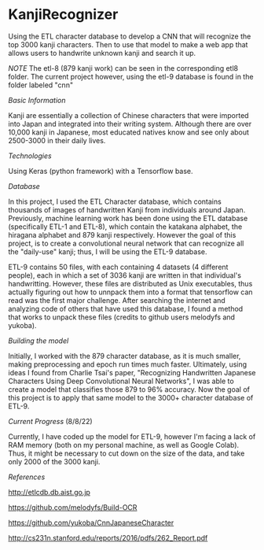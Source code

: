 # KanjiRecognizer
Using the ETL character database to develop a CNN that will recognize the top 3000 kanji characters. Then to use that model to make a web app that allows
users to handwrite unknown kanji and search it up. 

*NOTE*
The etl-8 (879 kanji work) can be seen in the corresponding etl8 folder. The current project however, using the etl-9 database is found in the folder
labeled "cnn"


*Basic Information*

Kanji are essentially a collection of Chinese characters that were imported into Japan and integrated into their writing system. Although there are 
over 10,000 kanji in Japanese, most educated natives know and see only about 2500-3000 in their daily lives. 

*Technologies*

Using Keras (python framework) with a Tensorflow base. 

*Database*

In this project, I used the ETL Character database, which contains thousands of images of handwritten Kanji from individuals around Japan. Previously, 
machine learning work has been done using the ETL database (specifically ETL-1 and ETL-8), which contain the katakana alphabet, the hiragana alphabet and 
879 kanji respectively. However the goal of this project, is to create a convolutional neural network that can recognize all the "daily-use" kanji; thus,
I will be using the ETL-9 database.

ETL-9 contains 50 files, with each containing 4 datasets (4 different people), each in which a set of 3036 kanji are written in that individual's
handwritting. However, these files are distributed as Unix executables, thus actually figuring out how to unnpack them into a format that tensorflow can 
read was the first major challenge. After searching the internet and analyzing code of others that have used this database, I found a method that works to
unpack these files (credits to github users melodyfs and yukoba). 

*Building the model*

Initially, I worked with the 879 character database, as it is much smaller, making preprocessing and epoch run times much faster. Ultimately, using ideas 
I found from Charlie Tsai's paper, "Recognizing Handwritten Japanese Characters Using Deep Convolutional Neural Networks", I was able to create a model that
classifies those 879 to 96% accuracy. Now the goal of this project is to apply that same model to the 3000+ character database of ETL-9.

*Current Progress* (8/8/22)

Currently, I have coded up the model for ETL-9, however I'm facing a lack of RAM memory (both on my personal machine, as well as Google Colab). Thus, 
it might be necessary to cut down on the size of the data, and take only 2000 of the 3000 kanji.

*References*

http://etlcdb.db.aist.go.jp

https://github.com/melodyfs/Build-OCR

https://github.com/yukoba/CnnJapaneseCharacter

http://cs231n.stanford.edu/reports/2016/pdfs/262_Report.pdf
